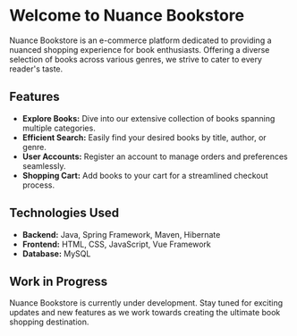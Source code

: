 # Welcome to Nuance Bookstore

Nuance Bookstore is an e-commerce platform dedicated to providing a nuanced shopping experience for book enthusiasts. Offering a diverse selection of books across various genres, we strive to cater to every reader's taste.

## Features

- **Explore Books:** Dive into our extensive collection of books spanning multiple categories.
- **Efficient Search:** Easily find your desired books by title, author, or genre.
- **User Accounts:** Register an account to manage orders and preferences seamlessly.
- **Shopping Cart:** Add books to your cart for a streamlined checkout process.

## Technologies Used

- **Backend:** Java, Spring Framework, Maven, Hibernate
- **Frontend:** HTML, CSS, JavaScript, Vue Framework
- **Database:** MySQL

## Work in Progress

Nuance Bookstore is currently under development. Stay tuned for exciting updates and new features as we work towards creating the ultimate book shopping destination.
